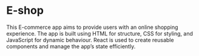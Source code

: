 # E-shop
This E-commerce app aims to provide users with an online shopping experience. The app is built using HTML for structure, CSS for styling, and JavaScript for dynamic behaviour. React is used to create reusable components and manage the app’s state efficiently. 
